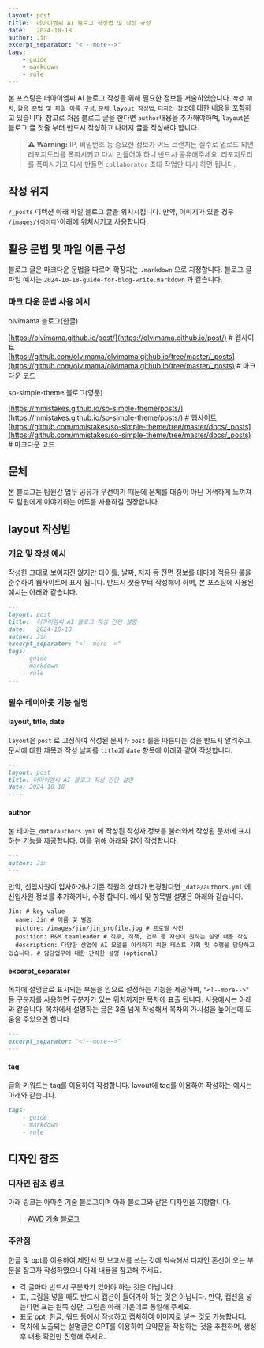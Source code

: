 ```yaml
---
layout: post
title:  더아이엠씨 AI 블로그 작성법 및 작성 규정
date:   2024-10-18
author: Jin
excerpt_separator: "<!--more-->"
tags:
    - guide
    - markdown
    - rule
---
```


본 포스팅은 더아이엠씨 AI 블로그 작성을 위해 필요한 정보를 서술하였습니다. `작성 위치`, `활용 문법 및 파일 이름 구성`, `문체`, `layout 작성법`, `디자인 참조`에 대한 내용을 포함하고 있습니다. 참고로 처음 블로그 글을 한다면 `author`내용을 추가해야하며, `layout`은 블로그 글 첫줄 부터 반드시 작성하고 나머지 글을 작성해야 합니다.

<!--more-->

> ⚠️ **Warning:** IP, 비밀번호 등 중요한 정보가 어느 브랜치든 실수로 업로드 되면 레포지토리를 폭파시키고 다시 만들어야 하니 반드시 공유해주세요. 리포지토리를 폭파시키고 다시 만들면 `collaborator` 초대 작업만 다시 하면 됩니다.

## 작성 위치
`/_posts` 디렉션 아래 파일 블로그 글을 위치시킵니다. 만약, 이미지가 있을 경우 `/images/{아이디}`아래에 위치시키고 사용합니다.

## 활용 문법 및 파일 이름 구성
블로그 글은 마크다운 문법을 따르며 확장자는 `.markdown` 으로 지정합니다. 블로그 글 파일 예시는 `2024-10-18-guide-for-blog-write.markdown` 과 같습니다.

### 마크 다운 문법 사용 예시 
olvimama 블로그(한글)
  
[https://olvimama.github.io/post/](https://olvimama.github.io/post/) # 웹사이트<br>
[https://github.com/olvimama/olvimama.github.io/tree/master/_posts](https://github.com/olvimama/olvimama.github.io/tree/master/_posts) # 마크다운 코드

so-simple-theme 블로그(영문) 

[https://mmistakes.github.io/so-simple-theme/posts/](https://mmistakes.github.io/so-simple-theme/posts/) # 웹사이트<br>
[https://github.com/mmistakes/so-simple-theme/tree/master/docs/_posts](https://github.com/mmistakes/so-simple-theme/tree/master/docs/_posts) # 마크다운 코드

## 문체
본 블로그는 팀원간 업무 공유가 우선이기 때문에 문체를 대중이 아닌 어색하게 느껴져도 팀원에게 이야기하는 어투를 사용하길 권장합니다. 

## layout 작성법
### 개요 및 작성 예시
작성한 그대로 보여지진 않지만 타이틀, 날짜, 저자 등 전면 정보를 테마에 적용된 룰을 준수하여 웹사이트에 표시 됩니다. 반드시 첫줄부터 작성해야 하며, 본 포스팅에 사용된 예시는 아래와 같습니다.

```md
---
layout: post
title:  더아이엠씨 AI 블로그 작성 간단 설명
date:   2024-10-18
author: Jin
excerpt_separator: "<!--more-->"
tags:
    - guide
    - markdown
    - rule
---
```

### 필수 레이아웃 기능 설명
#### layout, title, date
`layout`은 `post` 로 고정하여 작성된 문서가 `post` 룰을 따른다는 것을 반드시 알려주고, 문서에 대한 제목과 작성 날짜를 `title`과 `date` 항목에 아래와 같이 작성합니다. 

```md
---
layout: post
title: 더아이엠씨 AI 블로그 작성 간단 설명
date: 2024-10-18
----
```

#### author
본 테마는`_data/authors.yml` 에 작성된 작성자 정보를 불러와서 작성된 문서에 표시하는 기능을 제공합니다. 이를 위해 아래와 같이 작성합니다.

```md
---
author: Jin
---
```

만약, 신입사원이 입사하거나 기존 직원의 상태가 변경된다면 `_data/authors.yml` 에 신입사원 정보를 추가하거나, 수정 합니다. 예시 및 항목별 설명은 아래와 같습니다.
```
Jin: # key value
  name: Jin # 이름 및 별명
  picture: /images/jin/jin_profile.jpg # 프로필 사진
  position: R&M teamleader # 직무, 직책, 업무 등 자신이 원하는 설명 내용 작성
  description: 다양한 산업에 AI 모델을 이식하기 위한 테스트 기획 및 수행을 담당하고 있습니다. # 담당업무에 대한 간략한 설명 (optional)

```

#### excerpt_separator
목차에 설명글로 표시되는 부분을 임으로 설정하는 기능을 제공하며, `"<!--more-->"` 등 구분자를 사용하면 구분자가 있는 위치까지만 목차에 표출 됩니다. 사용예시는 아래와 같습니다. 목차에서 설명하는 글은 3줄 넘게 작성해서 목차의 가시성을 높이는데 도움을 주었으면 합니다.

```md
---
excerpt_separator: "<!--more-->"
---
```

#### tag
글의 키워드는 tag를 이용하여 작성합니다. layout에 tag를 이용하여 작성하는 예시는 아래와 같습니다.

```md
tags:
    - guide
    - markdown
    - rule
```

## 디자인 참조
### 디자인 참조 링크
아래 링크는 아마존 기술 블로그이며 아래 블로그와 같은 디자인을 지향합니다.

> [AWD 기술 블로그](https://aws.amazon.com/ko/blogs/tech/)

### 주안점
한글 및 ppt를 이용하여 제안서 및 보고서를 쓰는 것에 익숙해서 디자인 혼선이 오는 부분을 잡고자 작성하였으니 아래 내용을 참고해 주세요.
- 각 글마다 반드시 구분자가 있어야 하는 것은 아닙니다.
- 표, 그림을 넣을 때도 반드시 캡션이 들어가야 하는 것은 아닙니다. 만약, 캡션을 넣는다면 표는 왼쪽 상단, 그림은 아래 가운데로 통일해 주세요.
- 표도 ppt, 한글, 워드 등에서 작성하고 캡처하여 이미지로 넣는 것도 가능합니다.
- 목차에 노출되는 설명글은 GPT를 이용하여 요약문을 작성하는 것을 추천하며, 생성 후 내용 확인만 진행해 주세요.
